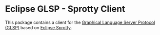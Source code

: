 # Eclipse GLSP - Sprotty Client

This package contains a client for the [Graphical Language Server Protocol (GLSP)](https://github.com/eclipse-glsp/glsp) based on [Eclipse Sprotty](https://github.com/eclipse/sprotty).

